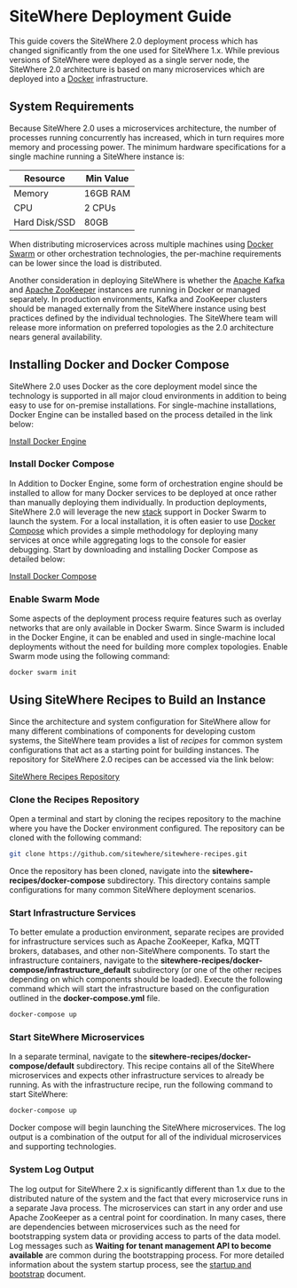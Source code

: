 # SiteWhere Deployment Guide

This guide covers the SiteWhere 2.0 deployment process which has changed
significantly from the one used for SiteWhere 1.x. While previous versions
of SiteWhere were deployed as a single server node, the SiteWhere 2.0 
architecture is based on many microservices which are deployed into a
[Docker](https://www.docker.com/) infrastructure.

## System Requirements

Because SiteWhere 2.0 uses a microservices architecture, the number of 
processes running concurrently has increased, which in turn requires 
more memory and processing power. The minimum hardware specifications
for a single machine running a SiteWhere instance is:

| Resource       |  Min Value      |
| -------------- | --------------- |
| Memory         |  16GB RAM       |
| CPU            |  2 CPUs         |
| Hard Disk/SSD  |  80GB           |

When distributing microservices across multiple machines using
[Docker Swarm](https://github.com/docker/swarm) or other orchestration
technologies, the per-machine requirements can be lower since the load
is distributed.

Another consideration in deploying SiteWhere is whether the 
[Apache Kafka](https://kafka.apache.org/) and 
[Apache ZooKeeper](https://zookeeper.apache.org/) instances are running
in Docker or managed separately. In production environments, Kafka and
ZooKeeper clusters should be managed externally from the SiteWhere instance
using best practices defined by the individual technologies. The SiteWhere
team will release more information on preferred topologies as the 2.0
architecture nears general availability.

## Installing Docker and Docker Compose

SiteWhere 2.0 uses Docker as the core deployment model since the technology
is supported in all major cloud environments in addition to being easy to
use for on-premise installations. For single-machine installations, Docker
Engine can be installed based on the process detailed in the link below:

[Install Docker Engine](https://docs.docker.com/engine/installation/)

### Install Docker Compose

In Addition to Docker Engine, some form of orchestration engine should be installed
to allow for many Docker services to be deployed at once rather than manually
deploying them individually. In production deployments, SiteWhere 2.0 will leverage
the new [stack](https://docs.docker.com/engine/reference/commandline/stack_deploy/)
support in Docker Swarm to launch the system. For a local installation, it is often easier to use 
[Docker Compose](https://docs.docker.com/compose/install/) which provides a simple 
methodology for deploying many services at once while aggregating logs to the console
for easier debugging. Start by downloading and installing Docker Compose as detailed below:

[Install Docker Compose](https://docs.docker.com/compose/install/)

### Enable Swarm Mode

Some aspects of the deployment process require features such as overlay networks that are
only available in Docker Swarm. Since Swarm is included in the Docker Engine, it can
be enabled and used in single-machine local deployments without the need for building 
more complex topologies. Enable Swarm mode using the following command:

```sh
docker swarm init
```

## Using SiteWhere Recipes to Build an Instance

Since the architecture and system configuration for SiteWhere allow for many
different combinations of components for developing custom systems, the 
SiteWhere team provides a list of *recipes* for common system configurations
that act as a starting point for building instances. The repository for
SiteWhere 2.0 recipes can be accessed via the link below:

[SiteWhere Recipes Repository](https://github.com/sitewhere/sitewhere-recipes)

### Clone the Recipes Repository

Open a terminal and start by cloning the recipes repository to the machine 
where you have the Docker environment configured. The repository can be cloned 
with the following command:

```sh
git clone https://github.com/sitewhere/sitewhere-recipes.git
```

Once the repository has been cloned, navigate into the **sitewhere-recipes/docker-compose**
subdirectory. This directory contains sample configurations for many common SiteWhere
deployment scenarios. 

### Start Infrastructure Services

To better emulate a production environment, separate recipes are provided for 
infrastructure services such as Apache ZooKeeper, Kafka, MQTT brokers, databases, and 
other non-SiteWhere components. To start the infrastructure containers, navigate to the 
**sitewhere-recipes/docker-compose/infrastructure_default** subdirectory (or one of the other
recipes depending on which components should be loaded). Execute the following command which 
will start the infrastructure based on the configuration outlined in the 
**docker-compose.yml** file.

```sh
docker-compose up
```

### Start SiteWhere Microservices

In a separate terminal, navigate to the **sitewhere-recipes/docker-compose/default**
subdirectory. This recipe contains all of the SiteWhere microservices and expects
other infrastructure services to already be running. As with the infrastructure recipe, 
run the following command to start SiteWhere:

```sh
docker-compose up
```

Docker compose will begin launching the SiteWhere microservices. The log output is a 
combination of the output for all of the individual microservices and supporting technologies.

### System Log Output

The log output for SiteWhere 2.x is significantly different than 1.x due to the
distributed nature of the system and the fact that every microservice runs in a
separate Java process. The microservices can start in any order and use Apache ZooKeeper
as a central point for coordination. In many cases, there are dependencies between 
microservices such as the need for bootstrapping system data or providing access to
parts of the data model. Log messages such as **Waiting for tenant management API to become available**
are common during the bootstrapping process. For more detailed information about the
system startup process, see the [startup and bootstrap](../guide/README.md) document.
